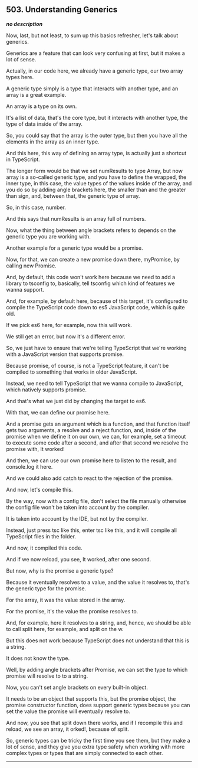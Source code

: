 ## 503. Understanding Generics

<strong><em>no description</em></strong>

<v Instructor>Now, last, but not least,</v> to sum up this basics refresher,
let's talk about generics. 

Generics are a feature that can look very confusing at first, but it makes a lot
of sense. 

Actually, in our code here, we already have a generic type, our two array types
here. 

A generic type simply is a type that interacts with another type, and an array
is a great example. 

An array is a type on its own. 

It's a list of data, that's the core type, but it interacts with another type,
the type of data inside of the array. 

So, you could say that the array is the outer type, but then you have all the
elements in the array as an inner type. 

And this here, this way of defining an array type, is actually just a shortcut
in TypeScript. 

The longer form would be that we set numResults to type Array, but now array is
a so-called generic type, and you have to define the wrapped, the inner type, in
this case, the value types of the values inside of the array, and you do so by
adding angle brackets here, the smaller than and the greater than sign, and,
between that, the generic type of array. 

So, in this case, number. 

And this says that numResults is an array full of numbers. 

Now, what the thing between angle brackets refers to depends on the generic type
you are working with. 

Another example for a generic type would be a promise. 

Now, for that, we can create a new promise down there, myPromise, by calling new
Promise. 

And, by default, this code won't work here because we need to add a library to
tsconfig to, basically, tell tsconfig which kind of features we wanna support. 

And, for example, by default here, because of this target, it's configured to
compile the TypeScript code down to es5 JavaScript code, which is quite old. 

If we pick es6 here, for example, now this will work. 

We still get an error, but now it's a different error. 

So, we just have to ensure that we're telling TypeScript that we're working with
a JavaScript version that supports promise. 

Because promise, of course, is not a TypeScript feature, it can't be compiled to
something that works in older JavaScript. 

Instead, we need to tell TypeScript that we wanna compile to JavaScript, which
natively supports promise. 

And that's what we just did by changing the target to es6. 

With that, we can define our promise here. 

And a promise gets an argument which is a function, and that function itself
gets two arguments, a resolve and a reject function, and, inside of the promise
when we define it on our own, we can, for example, set a timeout to execute some
code after a second, and after that second we resolve the promise with, It
worked! 

And then, we can use our own promise here to listen to the result, and
console.log it here. 

And we could also add catch to react to the rejection of the promise. 

And now, let's compile this. 

By the way, now with a config file, don't select the file manually otherwise the
config file won't be taken into account by the compiler. 

It is taken into account by the IDE, but not by the compiler. 

Instead, just press tsc like this, enter tsc like this, and it will compile all
TypeScript files in the folder. 

And now, it compiled this code. 

And if we now reload, you see, It worked, after one second. 

But now, why is the promise a generic type? 

Because it eventually resolves to a value, and the value it resolves to, that's
the generic type for the promise. 

For the array, it was the value stored in the array. 

For the promise, it's the value the promise resolves to. 

And, for example, here it resolves to a string, and, hence, we should be able to
call split here, for example, and split on the w. 

But this does not work because TypeScript does not understand that this is a
string. 

It does not know the type. 

Well, by adding angle brackets after Promise, we can set the type to which
promise will resolve to to a string. 

Now, you can't set angle brackets on every built-in object. 

It needs to be an object that supports this, but the promise object, the promise
constructor function, does support generic types because you can set the value
the promise will eventually resolve to. 

And now, you see that split down there works, and if I recompile this and
reload, we see an array, it orked!, because of split. 

So, generic types can be tricky the first time you see them, but they make a lot
of sense, and they give you extra type safety when working with more complex
types or types that are simply connected to each other. 

---